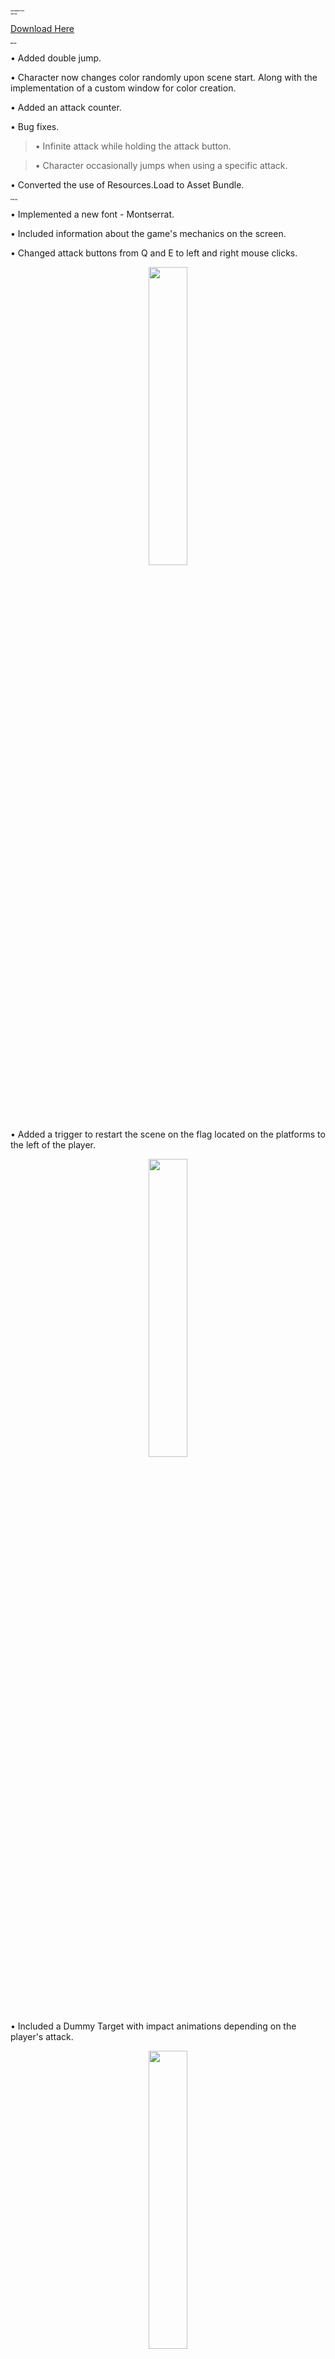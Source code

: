 <h1 style="font-size: 2px;">
Flux Evaluation Project
</h1>

<h2 style="font-size: 2px;">
Game Link
</h2>

<p><a href="https://jerffesonj.itch.io/flux-evaluation-test" target="_blank">Download Here </a></p>

<h2 style="font-size: 2px;">
Main task
</h2>

•	Added double jump. 

•	Character now changes color randomly upon scene start. Along with the implementation of a custom window for color creation. 

•	Added an attack counter. 

•	Bug fixes.

  <blockquote>•	Infinite attack while holding the attack button. </blockquote>
  
  <blockquote>•	Character occasionally jumps when using a specific attack. </blockquote>
  
•	Converted the use of Resources.Load to Asset Bundle. 


<h2 style="font-size: 2px;">
Extras task:
</h2>

• Implemented a new font - Montserrat. 

•	Included information about the game's mechanics on the screen. 

•	Changed attack buttons from Q and E to left and right mouse clicks. 

<p align="center">
  <img src="https://img.itch.zone/aW1hZ2UvMjA3MzA5OC8xMjE5ODUxOS5wbmc=/original/8R4b%2FP.png" width="35%" height="35%">
</p>


•	Added a trigger to restart the scene on the flag located on the platforms to the left of the player. 

<p align="center">
  <img src="https://img.itch.zone/aW1hZ2UvMjA3MzA5OC8xMjE5ODUyMS5wbmc=/original/j9QcDR.png" width="35%" height="35%">
</p>

•	Included a Dummy Target with impact animations depending on the player's attack. 

<p align="center">
  <img src="https://img.itch.zone/aW1hZ2UvMjA3MzA5OC8xMjE5ODUyMC5wbmc=/original/qkIYeX.png" width="35%" height="35%">
</p>



•	Created a Custom Editor for the character's color script, with a button that opens the color creation window. 

•	Added a loading screen at the start of the game to prevent the player from seeing the scene being loaded, which could cause delays due to internet connectivity. 

•	Created a sprite importer to streamline the image import process. 
